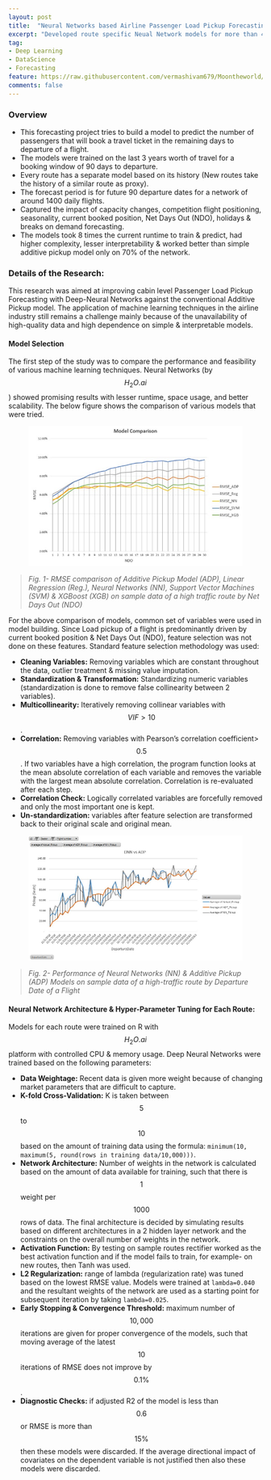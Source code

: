 ```yaml
---
layout: post
title:  "Neural Networks based Airline Passenger Load Pickup Forecasting"
excerpt: "Developed route specific Neual Network models for more than 400 routes to predict unconstrained cabin-level load factor pickup for flights to depart 90 days in future."
tag:
- Deep Learning
- DataScience
- Forecasting
feature: https://raw.githubusercontent.com/vermashivam679/Moontheworld/master/assets/img/Neural_nets.jpg
comments: false
---
```


### Overview
- This forecasting project tries to build a model to predict the number of passengers that will book a travel ticket in the remaining days to departure of a flight.  
- The models were trained on the last 3 years worth of travel for a booking window of 90 days to departure.
- Every route has a separate model based on its history (New routes take the history of a similar route as proxy).
- The forecast period is for future 90 departure dates for a network of around 1400 daily flights.
- Captured the impact of capacity changes, competition flight positioning, seasonality, current booked position, Net Days Out (NDO), holidays & breaks on demand forecasting.
- The models took 8 times the current runtime to train & predict, had higher complexity, lesser interpretability & worked better than simple additive pickup model only on 70% of the network.  


### Details of the Research:

This research was aimed at improving cabin level Passenger Load Pickup Forecasting with Deep-Neural Networks against the conventional Additive Pickup model. The application of machine learning techniques in the airline industry still remains a challenge mainly because of the unavailability of high-quality data and high dependence on simple & interpretable models.  

#### Model Selection
The first step of the study was to compare the performance and feasibility of various machine learning techniques. Neural Networks (by $$H_{2}O.ai$$) showed promising results with lesser runtime, space usage, and better scalability. The below figure shows the comparison of various models that were tried.  

<figure>
	<a href="https://raw.githubusercontent.com/vermashivam679/Moontheworld/master/assets/img/RMSE_comparison_models.jpg"><img src="https://raw.githubusercontent.com/vermashivam679/Moontheworld/master/assets/img/RMSE_comparison_models.jpg"></a>
</figure>

> *Fig. 1- RMSE comparison of Additive Pickup Model (ADP), Linear Regression (Reg.), Neural Networks (NN), Support Vector Machines (SVM) & XGBoost (XGB) on sample data of a high traffic route by Net Days Out (NDO)*  


For the above comparison of models, common set of variables were used in model building. Since Load pickup of a flight is predominantly driven by current booked position & Net Days Out (NDO), feature selection was not done on these features. Standard feature selection methodology was used:  

- **Cleaning Variables:** Removing variables which are constant throughout the data, outlier treatment & missing value imputation.  
- **Standardization & Transformation:** Standardizing numeric variables (standardization is done to remove false collinearity between 2 variables).  
- **Multicollinearity:** Iteratively removing collinear variables with $$VIF>10$$.  
- **Correlation:** Removing variables with Pearson’s correlation coefficient> $$0.5$$. If two variables have a high correlation, the program function looks at the mean absolute correlation of each variable and removes the variable with the largest mean absolute correlation. Correlation is re-evaluated after each step.  
- **Correlation Check:** Logically correlated variables are forcefully removed and only the most important one is kept.  
- **Un-standardization:** variables after feature selection are transformed back to their original scale and original mean.  

<figure>
	<a href="https://raw.githubusercontent.com/vermashivam679/Moontheworld/master/assets/img/Sample_model_performance.jpg"><img src="https://raw.githubusercontent.com/vermashivam679/Moontheworld/master/assets/img/Sample_model_performance.jpg"></a>
</figure>

> *Fig. 2- Performance of Neural Networks (NN) & Additive Pickup (ADP) Models on sample data of a high-traffic route by Departure Date of a Flight*  



#### Neural Network Architecture & Hyper-Parameter Tuning for Each Route:
Models for each route were trained on R with $$H_{2}O.ai$$ platform with controlled CPU & memory usage. Deep Neural Networks were trained based on the following parameters:
- **Data Weightage:** Recent data is given more weight because of changing market parameters that are difficult to capture.  
- **K-fold Cross-Validation:** K is taken between $$5$$ to $$10$$ based on the amount of training data using the formula: `minimum(10, maximum(5, round(rows in training data/10,000)))`.  
- **Network Architecture:** Number of weights in the network is calculated based on the amount of data available for training, such that there is $$1$$ weight per $$1000$$ rows of data. The final architecture is decided by simulating results based on different architectures in a 2 hidden layer network and the constraints on the overall number of weights in the network.  
- **Activation Function:** By testing on sample routes rectifier worked as the best activation function and if the model fails to train, for example- on new routes, then Tanh was used.  
- **L2 Regularization:** range of lambda (regularization rate) was tuned based on the lowest RMSE value. Models were trained at `lambda=0.040` and the resultant weights of the network are used as a starting point for subsequent iteration by taking `lambda=0.025`.
- **Early Stopping & Convergence Threshold:** maximum number of $$10,000$$ iterations are given for proper convergence of the models, such that moving average of the latest $$10$$ iterations of RMSE does not improve by $$0.1\%$$.  
- **Diagnostic Checks:** if adjusted R2 of the model is less than $$0.6$$ or RMSE is more than $$15\%$$ then these models were discarded. If the average directional impact of covariates on the dependent variable is not justified then also these models were discarded.  






